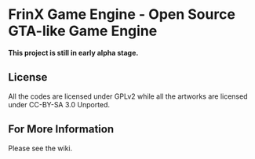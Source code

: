 # FrinX Game Engine - Open Source GTA-like Game Engine
**This project is still in early alpha stage.**

## License
All the codes are licensed under GPLv2 while all the artworks are licensed
under CC-BY-SA 3.0 Unported.

## For More Information
Please see the wiki.


